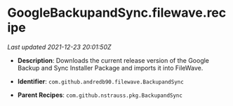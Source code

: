 # GoogleBackupandSync.filewave.recipe

_Last updated 2021-12-23 20:01:50Z_

- **Description**: Downloads the current release version of the Google Backup and Sync Installer Package and imports it into FileWave.

- **Identifier**: `com.github.andredb90.filewave.BackupandSync`

- **Parent Recipes**: `com.github.nstrauss.pkg.BackupandSync`

